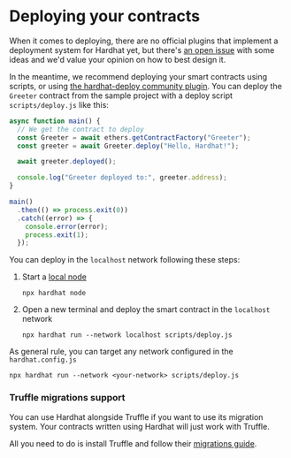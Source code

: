 # Deploying your contracts

When it comes to deploying, there are no official plugins that implement a deployment system for Hardhat yet, but there's [an open issue](https://github.com/nomiclabs/hardhat/issues/381) with some ideas and we'd value your opinion on how to best design it.

In the meantime, we recommend deploying your smart contracts using scripts, or using [the hardhat-deploy community plugin](https://github.com/wighawag/hardhat-deploy/tree/master). You can deploy the `Greeter` contract from the sample project with a deploy script `scripts/deploy.js` like this:

```js
async function main() {
  // We get the contract to deploy
  const Greeter = await ethers.getContractFactory("Greeter");
  const greeter = await Greeter.deploy("Hello, Hardhat!");

  await greeter.deployed();

  console.log("Greeter deployed to:", greeter.address);
}

main()
  .then(() => process.exit(0))
  .catch((error) => {
    console.error(error);
    process.exit(1);
  });
```

You can deploy in the `localhost` network following these steps:

1. Start a [local node](../getting-started/#connecting-a-wallet-or-dapp-to-hardhat-network)

   `npx hardhat node`

2. Open a new terminal and deploy the smart contract in the `localhost` network

   `npx hardhat run --network localhost scripts/deploy.js`

As general rule, you can target any network configured in the `hardhat.config.js`

`npx hardhat run --network <your-network> scripts/deploy.js`

### Truffle migrations support

You can use Hardhat alongside Truffle if you want to use its migration system. Your contracts written using Hardhat will just work with Truffle.

All you need to do is install Truffle and follow their [migrations guide](https://www.trufflesuite.com/docs/truffle/getting-started/running-migrations).
